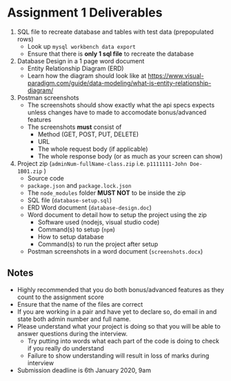 # Assignment 1 Deliverables

1.  SQL file to recreate database and tables with test data (prepopulated rows)
    -   Look up `mysql workbench data export`
    -   Ensure that there is **only 1 sql file** to recreate the database
2.  Database Design in a 1 page word document
    -   Entity Relationship Diagram (ERD)
    -   Learn how the diagram should look like at https://www.visual-paradigm.com/guide/data-modeling/what-is-entity-relationship-diagram/
3.  Postman screenshots
    -   The screenshots should show exactly what the api specs expects unless changes have to made to accomodate bonus/advanced features
    -   The screenshots **must** consist of
        -   Method (GET, POST, PUT, DELETE)
        -   URL
        -   The whole request body (if applicable)
        -   The whole response body (or as much as your screen can show)
4.  Project zip (`adminNum-fullName-class.zip` i.e. `p1111111-John Doe-1B01.zip` )
    -   Source code
    -   `package.json` and `package.lock.json`
    -   The `node_modules` folder **MUST NOT** to be inside the zip
    -   SQL file (`database-setup.sql`)
    -   ERD Word document (`database-design.doc`)
    -   Word document to detail how to setup the project using the zip
        -   Software used (nodejs, visual studio code)
        -   Command(s) to setup (`npm`)
        -   How to setup database
        -   Command(s) to run the project after setup
    -   Postman screenshots in a word document (`screenshots.docx`)

## Notes

-   Highly recommended that you do both bonus/advanced features as they count to the assignment score
-   Ensure that the name of the files are correct
-   If you are working in a pair and have yet to declare so, do email in and state both admin number and full name.
-   Please understand what your project is doing so that you will be able to answer questions during the interview.
    -   Try putting into words what each part of the code is doing to check if you really do understand
    -   Failure to show understanding will result in loss of marks during interview
-   Submission deadline is 6th January 2020, 9am
